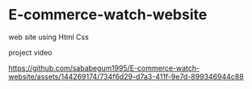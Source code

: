 # E-commerce-watch-website
web site using Html Css

project video



https://github.com/sababegum1995/E-commerce-watch-website/assets/144269174/734f6d29-d7a3-411f-9e7d-899346944c88

